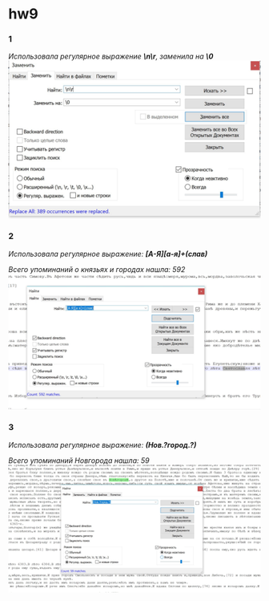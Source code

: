 # hw9
### 1
_Использовала регулярное выражение **\n\r**, заменила на **\0**_
![](https://github.com/JuliaSoldatenkova/hw9/blob/master/z1.jpg?raw=true)
### 2
_Использовала регулярное выражение: **[А-Я][а-я]+(слав)**_

_Всего упоминаний о князьях и городах нашла: 592_
![](https://github.com/JuliaSoldatenkova/hw9/blob/master/z2.jpg?raw=true)
### 3
_Использовала регулярное выражение: **(Нов.?город.?)**_

_Всего упоминаний Новгорода нашла: 59_
![](https://github.com/JuliaSoldatenkova/hw9/blob/master/z3.jpg?raw=true)

